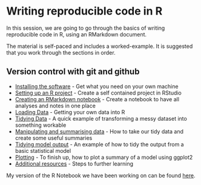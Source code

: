 # Writing reproducible code in R

In this session, we are going to go through the basics of writing reproducible code in R, using an RMarkdown document. 

The material is self-paced and includes a worked-example. It is suggested that you work through the sections in order.

## Version control with git and github

* [Installing the software](./installing_software.md) - Get what you need on your own machine
* [Setting up an R project](./r_project.md) - Create a self contained project in RStudio
* [Creating an RMarkdown notebook](./r_markdown.md) - Create a notebook to have all analyses and notes in one place
* [Loading Data](./loading_data.md) - Getting your own data into R
* [Tidying Data](./tidying_data.md) - A quick example of transforming a messy dataset into something workable
* [Manipulating and summarising data](./summarising_data.md) - How to take our tidy data and create some useful summaries
* [Tidying model output](./tidying_output.md) - An example of how to tidy the output from a basic statistical model
* [Plotting](./plotting.md) - To finish up, how to plot a summary of a model using ggplot2
* [Additional resources](./next_steps.md) - Steps to further learning

My version of the R Notebook we have been working on can be found [here](https://github.com/laurajanegraham/reproducible_r).

